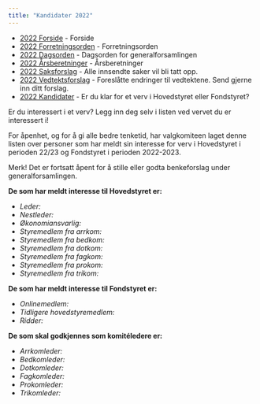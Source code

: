 ```yaml
---
title: "Kandidater 2022"
---
```


* [2022 Forside](/wiki/online/generalforsamlingen/genfors2022)   - Forside
* [2022 Forretningsorden](/wiki/online/generalforsamlingen/genfors2022/forretningsorden) - Forretningsorden
* [2022 Dagsorden](/wiki/online/generalforsamlingen/genfors2022/dagsorden) - Dagsorden for generalforsamlingen
* [2022 Årsberetninger](/wiki/online/generalforsamlingen/genfors2022/aarsberetninger) - Årsberetninger
* [2022 Saksforslag](/wiki/online/generalforsamlingen/genfors2022/saksforslag) - Alle innsendte saker vil bli tatt opp.
* [2022 Vedtektsforslag](/wiki/online/generalforsamlingen/genfors2022/vedtekstforslag) - Foreslåtte endringer til vedtektene. Send gjerne inn ditt forslag.
* [2022 Kandidater](/wiki/online/generalforsamlingen/genfors2022/valg) - Er du klar for et verv i Hovedstyret eller Fondstyret? 


Er du interessert i et verv? Legg inn deg selv i listen ved vervet du er interessert i!

For åpenhet, og for å gi alle bedre tenketid, har valgkomiteen laget denne listen over personer som har meldt sin interesse for verv i Hovedstyret i perioden 22/23 og Fondstyret i perioden 2022-2023. 

Merk! Det er fortsatt åpent for å stille eller godta benkeforslag under generalforsamlingen.  

**De som har meldt interesse til Hovedstyret er:**

* *Leder:*
* *Nestleder:*
* *Økonomiansvarlig:*
* *Styremedlem fra arrkom:*
* *Styremedlem fra bedkom:*  
* *Styremedlem fra dotkom:*
* *Styremedlem fra fagkom:* 
* *Styremedlem fra prokom:*
* *Styremedlem fra trikom:*

**De som har meldt interesse til Fondstyret er:**

* *Onlinemedlem:* 
* *Tidligere hovedstyremedlem:*
* *Ridder:*

**De som skal godkjennes som komitéledere er:**

* *Arrkomleder:*
* *Bedkomleder:*
* *Dotkomleder:*
* *Fagkomleder:*
* *Prokomleder:*
* *Trikomleder:*